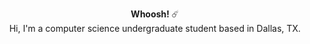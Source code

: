 <p align="center">
  <b> Whoosh! </b>☄️ <br>
  Hi, I'm a computer science undergraduate student based in Dallas, TX.<br><br>
<!--   🌱 I’m currently learning C++<br>
  👯 I’m looking to collaborate on beginner projects<br> -->
</p>
